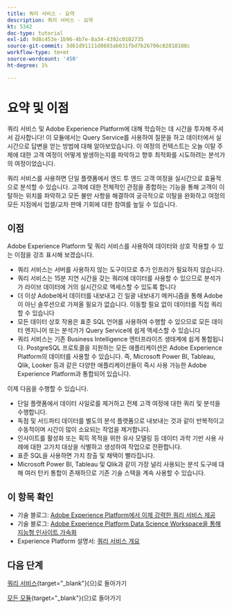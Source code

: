 ```yaml
---
title: 쿼리 서비스 - 요약
description: 쿼리 서비스 - 요약
kt: 5342
doc-type: tutorial
exl-id: 9d8c453e-1b96-4b7e-8a34-4392c0102735
source-git-commit: 3d61d91111d8693ab031fbd7b26706c02818108c
workflow-type: tm+mt
source-wordcount: '450'
ht-degree: 1%

---
```


# 요약 및 이점

쿼리 서비스 및 Adobe Experience Platform에 대해 학습하는 데 시간을 투자해 주셔서 감사합니다!
이 모듈에서는 Query Service를 사용하여 질문을 하고 데이터에서 실시간으로 답변을 얻는 방법에 대해 알아보았습니다. 이 여정의 컨텍스트는 오늘 이탈 주제에 대한 고객 여정이 어떻게 발생하는지를 파악하고 향후 최적화를 시도하려는 분석가의 여정이었습니다.

쿼리 서비스를 사용하면 단일 플랫폼에서 엔드 투 엔드 고객 여정을 실시간으로 효율적으로 분석할 수 있습니다. 고객에 대한 전체적인 관점을 종합하는 기능을 통해 고객이 이탈하는 위치를 파악하고 모든 불만 사항을 해결하여 궁극적으로 이탈을 완화하고 여정의 모든 지점에서 업셀/교차 판매 기회에 대한 참여를 높일 수 있습니다.

## 이점

Adobe Experience Platform 및 쿼리 서비스를 사용하여 데이터와 상호 작용할 수 있는 이점을 강조 표시해 보겠습니다.

- 쿼리 서비스는 서버를 사용하지 않는 도구이므로 추가 인프라가 필요하지 않습니다.
- 쿼리 서비스는 15분 지연 시간을 갖는 쿼리에 데이터를 사용할 수 있으므로 분석가가 라이브 데이터에 거의 실시간으로 액세스할 수 있도록 합니다
- 더 이상 Adobe에서 데이터를 내보내고 긴 일괄 내보내기 메커니즘을 통해 Adobe이 아닌 솔루션으로 가져올 필요가 없습니다. 이동할 필요 없이 데이터를 직접 쿼리할 수 있습니다
- 모든 데이터 상호 작용은 표준 SQL 언어를 사용하여 수행할 수 있으므로 모든 데이터 엔지니어 또는 분석가가 Query Service에 쉽게 액세스할 수 있습니다
- 쿼리 서비스는 기존 Business Intelligence 엔터프라이즈 생태계에 쉽게 통합됩니다. PostgreSQL 프로토콜을 지원하는 모든 애플리케이션은 Adobe Experience Platform의 데이터를 사용할 수 있습니다. 즉, Microsoft Power BI, Tableau, Qlik, Looker 등과 같은 다양한 애플리케이션들이 즉시 사용 가능한 Adobe Experience Platform과 통합되어 있습니다.

이제 다음을 수행할 수 있습니다.

- 단일 플랫폼에서 데이터 사일로를 제거하고 전체 고객 여정에 대한 쿼리 및 분석을 수행합니다.
- 독점 및 서드파티 데이터를 별도의 분석 플랫폼으로 내보내는 것과 같이 반복적이고 수동적이며 시간이 많이 소요되는 작업을 제거합니다.
- 인사이트를 활성화 또는 획득 목적을 위한 유사 모델링 등 데이터 과학 기반 사용 사례에 대한 고가치 대상을 식별하고 생성하여 작업으로 전환합니다.
- 표준 SQL을 사용하면 가치 창출 및 채택이 빨라집니다.
- Microsoft Power BI, Tableau 및 Qlik과 같이 가장 널리 사용되는 분석 도구에 대해 여러 턴키 통합이 존재하므로 기존 기술 스택을 계속 사용할 수 있습니다.

## 이 항목 확인

- 기술 블로그: [Adobe Experience Platform에서 이제 강력한 쿼리 서비스 제공](https://medium.com/adobetech/adobe-experience-platform-now-offers-the-power-and-ease-of-query-service-8c25ecf8eb1b)
- 기술 블로그: [Adobe Experience Platform Data Science Workspace을 통해 지능형 인사이트 가속화](https://medium.com/adobetech/accelerate-intelligent-insights-with-adobe-experience-platform-data-science-workspace-89538bacbbea)
- Experience Platform 설명서: [쿼리 서비스 개요](https://experienceleague.adobe.com/docs/experience-platform/query/home.html?lang=ko)

## 다음 단계

[쿼리 서비스](./query-service.md){target="_blank"}(으)로 돌아가기

[모든 모듈](./../../../../overview.md){target="_blank"}(으)로 돌아가기
